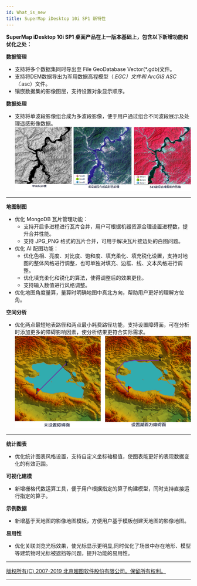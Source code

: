 ```yaml
---
id: What_is_new
title: SuperMap iDesktop 10i SP1 新特性
---
```

**SuperMap iDesktop 10i SP1 桌面产品在上一版本基础上，包含以下新增功能和优化之处：**

**数据管理**

  * 支持将多个数据集同时导出至 File GeoDatabase Vector(*.gdb)文件。
  * 支持将DEM数据导出为军用数据高程模型（*.EGC）文件和 ArcGIS ASC（*.asc）文件。
  * 镶嵌数据集的影像图层，支持设置对象显示顺序。

**数据处理**

  * 支持将单波段影像组合成为多波段影像，便于用户通过组合不同波段展示及处理遥感影像数据。
![](img/CompositeBands.png)  
---  

**地图制图**

  * 优化 MongoDB 瓦片管理功能：
    * 支持开启多进程进行瓦片合并，用户可根据机器资源合理设置进程数，提升合并性能。
    * 支持 JPG_PNG 格式的瓦片合并，可用于解决瓦片接边处的白图问题。
  * 优化 AI 配图功能：
    * 优化色相、亮度、对比度、饱和度、填充柔化、填充锐化设置，支持对地图的整体风格进行调整，也可单独对填充、边框、线、文本风格进行调整。
    * 优化填充柔化和锐化的算法，使得调整后的效果更佳。
    * 支持输入数值进行风格调整。
  * 优化地图角度量算，量算时明确地图中真北方向，帮助用户更好的理解方位角。

**空间分析**

  * 优化两点最短地表路径和两点最小耗费路径功能，支持设置障碍面，可在分析时添加更多的障碍影响因素，使分析结果更符合实际需求。
![](img/PolygonBarriers2.png)  
---  

**统计图表**

  * 优化统计图表风格设置，支持自定义坐标轴极值，使图表能更好的表现数据变化的有效范围。 

**可视化建模**

  * 新增栅格代数运算工具，便于用户根据指定的算子构建模型，同时支持直接运行指定的算子。

**示例数据**

  * 新增基于天地图的影像地图模板，方便用户基于模板创建天地图的影像地图。

**易用性**

  * 优化关联浏览光标效果，使光标显示更明显,同时优化了场景中存在地形、模型等建筑物时光标被遮挡等问题，提升功能的易用性。

* * *

[版权所有(C) 2007-2019 北京超图软件股份有限公司。保留所有权利。](http://www.supermap.com)  
  
---

